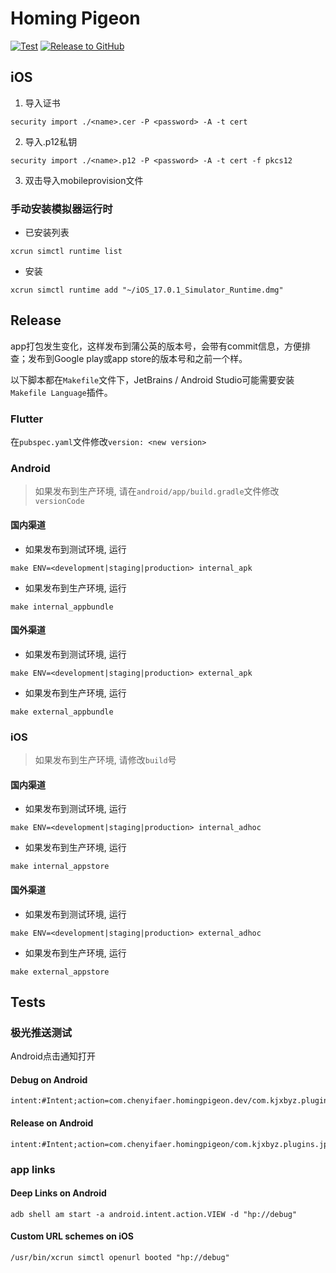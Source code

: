 # Homing Pigeon

[![Test](https://github.com/cyf/homing-pigeon/actions/workflows/test.yml/badge.svg)](https://github.com/cyf/homing-pigeon/actions/workflows/test.yml)
[![Release to GitHub](https://github.com/cyf/homing-pigeon/actions/workflows/release-github.yml/badge.svg)](https://github.com/cyf/homing-pigeon/actions/workflows/release-github.yml)

## iOS

1. 导入证书
```shell
security import ./<name>.cer -P <password> -A -t cert
```

2. 导入.p12私钥
```shell
security import ./<name>.p12 -P <password> -A -t cert -f pkcs12
```

3. 双击导入mobileprovision文件

### 手动安装模拟器运行时

- 已安装列表
```shell
xcrun simctl runtime list
```

- 安装
```shell
xcrun simctl runtime add "~/iOS_17.0.1_Simulator_Runtime.dmg"
```

## Release

app打包发生变化，这样发布到蒲公英的版本号，会带有commit信息，方便排查；发布到Google play或app store的版本号和之前一个样。

以下脚本都在`Makefile`文件下，JetBrains / Android Studio可能需要安装`Makefile Language`插件。

### Flutter

在`pubspec.yaml`文件修改`version: <new version>`

### Android

>如果发布到生产环境, 请在`android/app/build.gradle`文件修改`versionCode`

#### 国内渠道

- 如果发布到测试环境, 运行
```shell
make ENV=<development|staging|production> internal_apk
```

- 如果发布到生产环境, 运行
```shell
make internal_appbundle
```

#### 国外渠道

- 如果发布到测试环境, 运行
```shell
make ENV=<development|staging|production> external_apk
```

- 如果发布到生产环境, 运行
```shell
make external_appbundle
```

### iOS

>如果发布到生产环境, 请修改`build`号

#### 国内渠道

- 如果发布到测试环境, 运行
```shell
make ENV=<development|staging|production> internal_adhoc
```

- 如果发布到生产环境, 运行
```shell
make internal_appstore
```

#### 国外渠道

- 如果发布到测试环境, 运行
```shell
make ENV=<development|staging|production> external_adhoc
```

- 如果发布到生产环境, 运行
```shell
make external_appstore
```

## Tests

### 极光推送测试

Android点击通知打开

#### Debug on Android

```text
intent:#Intent;action=com.chenyifaer.homingpigeon.dev/com.kjxbyz.plugins.jpush.OpenClickActivity;component=com.chenyifaer.homingpigeon.dev/com.kjxbyz.plugins.jpush.OpenClickActivity;end
```

#### Release on Android

```text
intent:#Intent;action=com.chenyifaer.homingpigeon/com.kjxbyz.plugins.jpush.OpenClickActivity;component=com.chenyifaer.homingpigeon/com.kjxbyz.plugins.jpush.OpenClickActivity;end
```

### app links

#### Deep Links on Android

```shell
adb shell am start -a android.intent.action.VIEW -d "hp://debug"
```

#### Custom URL schemes on iOS

```shell
/usr/bin/xcrun simctl openurl booted "hp://debug"
```
